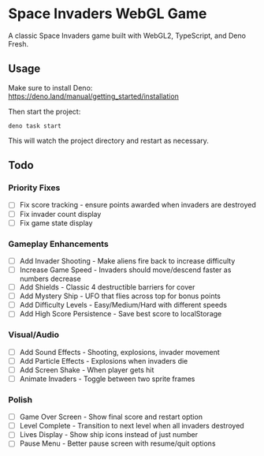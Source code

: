 # Space Invaders WebGL Game

A classic Space Invaders game built with WebGL2, TypeScript, and Deno Fresh.

## Usage

Make sure to install Deno: https://deno.land/manual/getting_started/installation

Then start the project:

```
deno task start
```

This will watch the project directory and restart as necessary.

## Todo

### Priority Fixes
- [ ] Fix score tracking - ensure points awarded when invaders are destroyed
- [ ] Fix invader count display
- [ ] Fix game state display

### Gameplay Enhancements
- [ ] Add Invader Shooting - Make aliens fire back to increase difficulty
- [ ] Increase Game Speed - Invaders should move/descend faster as numbers decrease
- [ ] Add Shields - Classic 4 destructible barriers for cover
- [ ] Add Mystery Ship - UFO that flies across top for bonus points
- [ ] Add Difficulty Levels - Easy/Medium/Hard with different speeds
- [ ] Add High Score Persistence - Save best score to localStorage

### Visual/Audio
- [ ] Add Sound Effects - Shooting, explosions, invader movement
- [ ] Add Particle Effects - Explosions when invaders die
- [ ] Add Screen Shake - When player gets hit
- [ ] Animate Invaders - Toggle between two sprite frames

### Polish
- [ ] Game Over Screen - Show final score and restart option
- [ ] Level Complete - Transition to next level when all invaders destroyed
- [ ] Lives Display - Show ship icons instead of just number
- [ ] Pause Menu - Better pause screen with resume/quit options
